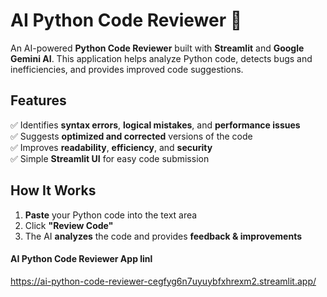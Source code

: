 # **AI Python Code Reviewer 🚀**  

An AI-powered **Python Code Reviewer** built with **Streamlit** and **Google Gemini AI**. This application helps analyze Python code, detects bugs and inefficiencies, and provides improved code suggestions.  

## **Features**  
✅ Identifies **syntax errors**, **logical mistakes**, and **performance issues**  
✅ Suggests **optimized and corrected** versions of the code  
✅ Improves **readability**, **efficiency**, and **security**  
✅ Simple **Streamlit UI** for easy code submission  

## **How It Works**  
1. **Paste** your Python code into the text area  
2. Click **"Review Code"**  
3. The AI **analyzes** the code and provides **feedback & improvements**

#### AI Python Code Reviewer App linl
https://ai-python-code-reviewer-cegfyg6n7uyuybfxhrexm2.streamlit.app/





